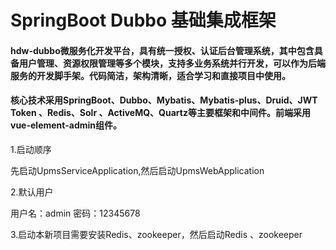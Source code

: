 # SpringBoot Dubbo 基础集成框架
#### hdw-dubbo微服务化开发平台，具有统一授权、认证后台管理系统，其中包含具备用户管理、资源权限管理等多个模块，支持多业务系统并行开发，可以作为后端服务的开发脚手架。代码简洁，架构清晰，适合学习和直接项目中使用。
#### 核心技术采用SpringBoot、Dubbo、Mybatis、Mybatis-plus、Druid、JWT Token 、Redis、Solr 、ActiveMQ、Quartz等主要框架和中间件。前端采用vue-element-admin组件。


1.启动顺序

先启动UpmsServiceApplication,然后启动UpmsWebApplication

2.默认用户

用户名：admin
密码：12345678

3.启动本新项目需要安装Redis、zookeeper，然后启动Redis 、zookeeper
